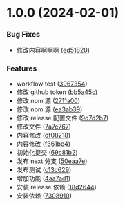 # 1.0.0 (2024-02-01)


### Bug Fixes

* 修改内容啊啊啊 ([ed51820](https://github.com/wangwei664/demo-semantic-release/commit/ed518204a91e6549833d3eb45d645106325a953c))


### Features

* workflow test ([3967354](https://github.com/wangwei664/demo-semantic-release/commit/39673542b65f2b0bf84dd5a8780f7d98cacaa392))
* 修改 github token ([bb5a45c](https://github.com/wangwei664/demo-semantic-release/commit/bb5a45cac025f56b836629fd41d9a32325ed4e6a))
* 修改 npm 源 ([2711a00](https://github.com/wangwei664/demo-semantic-release/commit/2711a00e48168b46505ab237f9f83e7118811188))
* 修改 npm 源 ([ea3ab39](https://github.com/wangwei664/demo-semantic-release/commit/ea3ab399cfdedfa3089a3cb022ed74eebdb47ff0))
* 修改 release 配置文件 ([9d7d2b7](https://github.com/wangwei664/demo-semantic-release/commit/9d7d2b7ccd1383934a7660cef2722aded74e0972))
* 修改文件 ([7a7e767](https://github.com/wangwei664/demo-semantic-release/commit/7a7e767f6f03d24defa3a16cb8845795a1be477b))
* 内容修改 ([df08218](https://github.com/wangwei664/demo-semantic-release/commit/df08218aecef57351127117e2ff205e292ca0a66))
* 内容修改 ([f361be4](https://github.com/wangwei664/demo-semantic-release/commit/f361be4547c5567c3cf09c58be0f5d7dcfd2b6b7))
* 初始化提交 ([69c81b2](https://github.com/wangwei664/demo-semantic-release/commit/69c81b2e281e664aca18cc34a03a6fa228899bde))
* 发布 next 分支 ([50eaa7e](https://github.com/wangwei664/demo-semantic-release/commit/50eaa7e08d5a35e902a324df6bada6ca94499497))
* 发布测试 ([c13c629](https://github.com/wangwei664/demo-semantic-release/commit/c13c629b0aca29f4b050688a7406c95fa0d1ab08))
* 增加功能 ([4aa7ad1](https://github.com/wangwei664/demo-semantic-release/commit/4aa7ad1b0766e23ca77d236eea00264553684dcd))
* 安装 release 依赖 ([18d2644](https://github.com/wangwei664/demo-semantic-release/commit/18d2644f5d97df85b361599de98013950e7e7807))
* 安装依赖 ([7308910](https://github.com/wangwei664/demo-semantic-release/commit/7308910950bad5347bd78cb3d3d96649c87dcedb))

